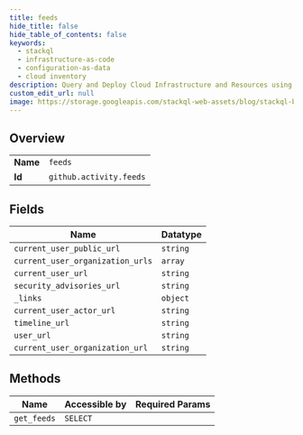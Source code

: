 ```yaml
---
title: feeds
hide_title: false
hide_table_of_contents: false
keywords:
  - stackql
  - infrastructure-as-code
  - configuration-as-data
  - cloud inventory
description: Query and Deploy Cloud Infrastructure and Resources using SQL
custom_edit_url: null
image: https://storage.googleapis.com/stackql-web-assets/blog/stackql-blog-post-featured-image.png
---
```

  
    

## Overview
<table><tbody>
<tr><td><b>Name</b></td><td><code>feeds</code></td></tr>
<tr><td><b>Id</b></td><td><code>github.activity.feeds</code></td></tr>
</tbody></table>

## Fields
| Name | Datatype |
| ---- | -------- |
| `current_user_public_url` | `string` |
| `current_user_organization_urls` | `array` |
| `current_user_url` | `string` |
| `security_advisories_url` | `string` |
| `_links` | `object` |
| `current_user_actor_url` | `string` |
| `timeline_url` | `string` |
| `user_url` | `string` |
| `current_user_organization_url` | `string` |
## Methods
| Name | Accessible by | Required Params |
| ---- | ------------- | --------------- |
| `get_feeds` | `SELECT` |  |
